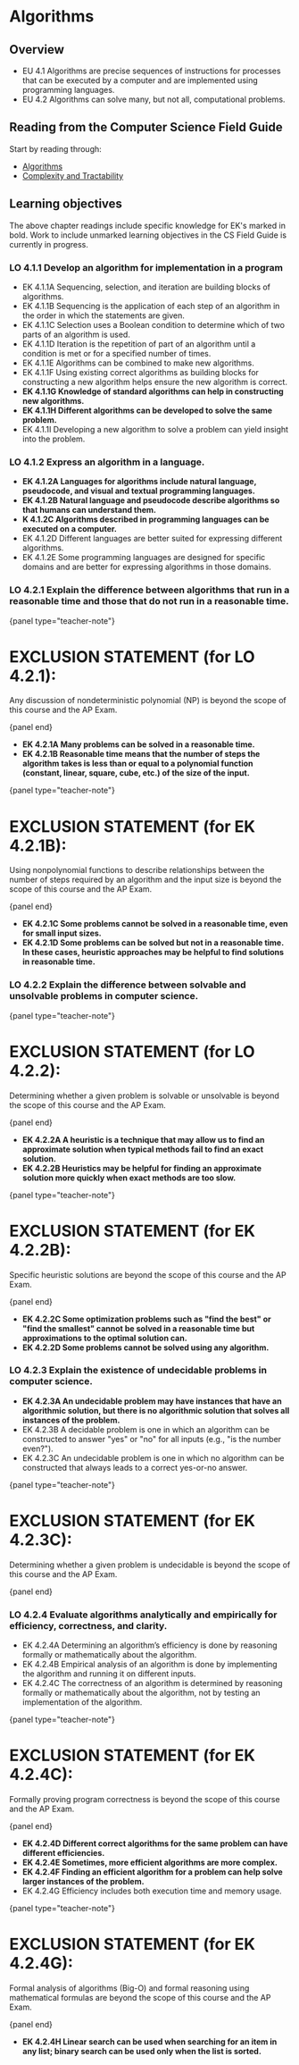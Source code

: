 # Algorithms

## Overview

- EU 4.1 Algorithms are precise sequences of instructions for processes that can be executed by a computer and are implemented using programming languages.
- EU 4.2 Algorithms can solve many, but not all, computational problems.

## Reading from the Computer Science Field Guide

Start by reading through:
- [Algorithms](chapters/algorithms.html)
- [Complexity and Tractability](chapters/complexity-tractability.html)

## Learning objectives

The above chapter readings include specific knowledge for EK's marked in bold. Work to include unmarked learning objectives in the CS Field Guide is currently in progress.

### LO 4.1.1 Develop an algorithm for implementation in a program

- EK 4.1.1A Sequencing, selection, and iteration are building blocks of algorithms.
- EK 4.1.1B Sequencing is the application of each step of an algorithm in the order in which the statements are given.
- EK 4.1.1C Selection uses a Boolean condition to determine which of two parts of an algorithm is used.
- EK 4.1.1D Iteration is the repetition of part of an algorithm until a condition is met or for a specified number of times.
- EK 4.1.1E Algorithms can be combined to make new algorithms.
- EK 4.1.1F Using existing correct algorithms as building blocks for constructing a new algorithm helps ensure the new algorithm is correct.
- **EK 4.1.1G Knowledge of standard algorithms can help in constructing new algorithms.**
- **EK 4.1.1H Different algorithms can be developed to solve the same problem.**
- EK 4.1.1I Developing a new algorithm to solve a problem can yield insight into the problem.

### LO 4.1.2 Express an algorithm in a language.

- **EK 4.1.2A Languages for algorithms include natural language, pseudocode, and visual and textual programming languages.**
- **EK 4.1.2B Natural language and pseudocode describe algorithms so that humans can understand them.**
- **K 4.1.2C Algorithms described in programming languages can be executed on a computer.**
- EK 4.1.2D Different languages are better suited for expressing different algorithms.
- EK 4.1.2E Some programming languages are designed for specific domains and are better for expressing algorithms in those domains.

### LO 4.2.1 Explain the difference between algorithms that run in a reasonable time and those that do not run in a reasonable time.

{panel type="teacher-note"}

# EXCLUSION STATEMENT (for LO 4.2.1):
  
Any discussion of nondeterministic polynomial (NP) is beyond the scope of this course and the AP Exam.

{panel end}

- **EK 4.2.1A Many problems can be solved in a reasonable time.**
- **EK 4.2.1B Reasonable time means that the number of steps the algorithm takes is less than or equal to a polynomial function (constant, linear, square, cube, etc.) of the size of the input.**

{panel type="teacher-note"}

# EXCLUSION STATEMENT (for EK 4.2.1B):

Using nonpolynomial functions to describe relationships between the number of steps required by an algorithm and the input size is beyond the scope of this course and the AP Exam.

{panel end}

- **EK 4.2.1C Some problems cannot be solved in a reasonable time, even for small input sizes.**
- **EK 4.2.1D Some problems can be solved but not in a reasonable time. In these cases, heuristic approaches may be helpful to
find solutions in reasonable time.**

### LO 4.2.2 Explain the difference between solvable and unsolvable problems in computer science.

{panel type="teacher-note"}

# EXCLUSION STATEMENT (for LO 4.2.2):

Determining whether a given problem is solvable or unsolvable is beyond the scope of this course and the AP Exam.

{panel end}

- **EK 4.2.2A A heuristic is a technique that may allow us to find an approximate solution when typical methods fail to find an exact solution.**
- **EK 4.2.2B Heuristics may be helpful for finding an approximate solution more quickly when exact methods are too slow.**

{panel type="teacher-note"}

# EXCLUSION STATEMENT (for EK 4.2.2B):

Specific heuristic solutions are beyond the scope of this course and the AP Exam.

{panel end}

- **EK 4.2.2C Some optimization problems such as "find the best" or "find the smallest" cannot be solved in a reasonable time but approximations to the optimal solution can.**
- **EK 4.2.2D Some problems cannot be solved using any algorithm.**

### LO 4.2.3 Explain the existence of undecidable problems in computer science.

- **EK 4.2.3A An undecidable problem may have instances that have an algorithmic solution, but there is no algorithmic solution that solves all instances of the problem.**
- EK 4.2.3B A decidable problem is one in which an algorithm can be constructed to answer "yes" or "no" for all inputs (e.g., "is the number even?").
- EK 4.2.3C An undecidable problem is one in which no algorithm can be constructed that always leads to a correct yes-or-no answer.

{panel type="teacher-note"}

# EXCLUSION STATEMENT (for EK 4.2.3C):
  
Determining whether a given problem is undecidable is beyond the scope of this course and the AP Exam.

{panel end}

### LO 4.2.4 Evaluate algorithms analytically and empirically for efficiency, correctness, and clarity.

- EK 4.2.4A Determining an algorithm’s efficiency is done by reasoning formally or mathematically about the algorithm.
- EK 4.2.4B Empirical analysis of an algorithm is done by implementing the algorithm and running it on different inputs.
- EK 4.2.4C The correctness of an algorithm is determined by reasoning formally or mathematically about the algorithm, not by testing an implementation of the algorithm.

{panel type="teacher-note"}

# EXCLUSION STATEMENT (for EK 4.2.4C):
  
Formally proving program correctness is beyond the scope of this course and the AP Exam.

{panel end}

- **EK 4.2.4D Different correct algorithms for the same problem can have different efficiencies.**
- **EK 4.2.4E Sometimes, more efficient algorithms are more complex.**
- **EK 4.2.4F Finding an efficient algorithm for a problem can help solve larger instances of the problem.**
- EK 4.2.4G Efficiency includes both execution time and memory usage.

{panel type="teacher-note"}

# EXCLUSION STATEMENT (for EK 4.2.4G):
  
Formal analysis of algorithms (Big-O) and formal reasoning using mathematical formulas are beyond the scope of this course and the AP Exam.

{panel end}

- **EK 4.2.4H Linear search can be used when searching for an item in any list; binary search can be used only when the list is sorted.**
